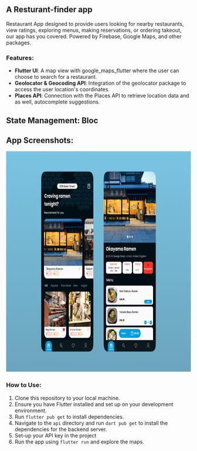 ## A Resturant-finder app
 Restaurant App designed to provide users looking for nearby restaurants, view ratings, exploring menus, making reservations, or ordering takeout, our app has you covered.
Powered by Firebase,
Google Maps,
and other packages.

### Features:
- **Flutter UI**: A map view with google_maps_flutter where the user can choose to search for a restaurant. 
- **Geolocator & Geocoding API**: Integration of the geolocator package to access the user location's coordinates. 
- **Places API**: Connection with the Places API to retrieve location data and as well, autocomplete suggestions. 

## State Management:  Bloc 


## App Screenshots: 
<img src="./android/readme_assets/restaurant-finder.png" height=600>


### How to Use:
1. Clone this repository to your local machine.
2. Ensure you have Flutter installed and set up on your development environment.
3. Run `flutter pub get` to install dependencies.
4. Navigate to the `api` directory and run `dart pub get` to install the dependencies for the backend server. 
5. Set-up your API key in the project
6. Run the app using `flutter run` and explore the maps.





